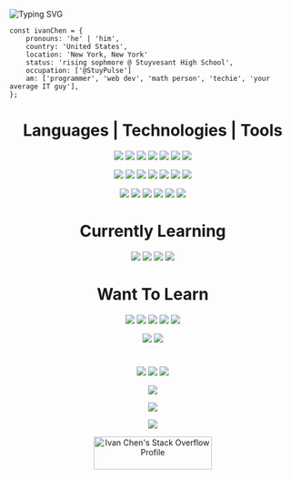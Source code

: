 ![Typing SVG](https://readme-typing-svg.herokuapp.com?font=Roboto&color=FFFFFF&size=30&vCenter=true&width=700&lines=Hi+there%2C+I'm+Ivan+Chen.;%E4%BD%A0%E5%A5%BD%EF%BC%8C%E6%88%91%E5%8F%AB+Ivan+Chen%E3%80%82;Hola%2C+soy+Ivan+Chen.;%E3%81%AF%E3%81%98%E3%82%81%E3%81%BE%E3%81%97%E3%81%A6%E3%80%82%E7%A7%81%E3%81%AE%E5%90%8D%E5%89%8D%E3%81%AF+Ivan+Chen+%E3%81%A7%E3%81%99%E3%80%82;Bonjour%2C+je+suis+Ivan+Chen.;%EC%95%88%EB%85%95%ED%95%98%EC%84%B8%EC%9A%94%2C+Ivan+Chen+%EC%9E%85%EB%8B%88%EB%8B%A4%E3%80%82)

```
const ivanChen = {
    pronouns: 'he' | 'him',
    country: 'United States',
    location: 'New York, New York'
    status: 'rising sophmore @ Stuyvesant High School',
    occupation: ['@StuyPulse']
    am: ['programmer', 'web dev', 'math person', 'techie', 'your average IT guy'],
};
```
<h1 align="center">Languages | Technologies | Tools</h1>
<p align="center">
    <img src="https://img.shields.io/badge/javascript-%23323330.svg?style=for-the-badge&logo=javascript&logoColor=%23F7DF1E">
    <img src="https://img.shields.io/badge/python-%2314354C.svg?style=for-the-badge&logo=python&logoColor=white">
    <img src="https://img.shields.io/badge/java-%23ED8B00.svg?style=for-the-badge&logo=java&logoColor=white">
    <img src="https://img.shields.io/badge/c%23-%23239120.svg?style=for-the-badge&logo=c-sharp&logoColor=white">
    <img src="https://img.shields.io/badge/markdown-%23000000.svg?style=for-the-badge&logo=markdown&logoColor=white">
    <img src="https://img.shields.io/badge/html5-%23E34F26.svg?style=for-the-badge&logo=html5&logoColor=white">
    <img src="https://img.shields.io/badge/css3-%231572B6.svg?style=for-the-badge&logo=css3&logoColor=white">
</p>
<p align="center">
    <img src="https://img.shields.io/badge/react-%2320232a.svg?style=for-the-badge&logo=react&logoColor=%2361DAFB">
    <img src="https://img.shields.io/badge/express.js-%23404d59.svg?style=for-the-badge&logo=express&logoColor=%2361DAFB">
    <img src="https://img.shields.io/badge/node.js-%2343853D.svg?style=for-the-badge&logo=node.js&logoColor=white">
    <img src="https://img.shields.io/badge/bootstrap-%23563D7C.svg?style=for-the-badge&logo=bootstrap&logoColor=white">
    <img src="https://img.shields.io/badge/NPM-%23000000.svg?style=for-the-badge&logo=npm&logoColor=white">
    <img src="https://img.shields.io/badge/git-%23F05033.svg?style=for-the-badge&logo=git&logoColor=white">
    <img src="https://img.shields.io/badge/github-%23121011.svg?style=for-the-badge&logo=github&logoColor=white">
</p>
<p align="center">
    <img src="https://img.shields.io/badge/heroku-%23430098.svg?style=for-the-badge&logo=heroku&logoColor=white">
    <img src="https://img.shields.io/badge/docker-%230db7ed.svg?style=for-the-badge&logo=docker&logoColor=white">
    <img src="https://img.shields.io/badge/postgres-%23316192.svg?style=for-the-badge&logo=postgresql&logoColor=white">
    <img src="https://img.shields.io/badge/VisualStudioCode-0078d7.svg?style=for-the-badge&logo=visual-studio-code&logoColor=white">
    <img src="https://img.shields.io/badge/VisualStudio-5C2D91.svg?style=for-the-badge&logo=visual-studio&logoColor=white">
    <img src="https://img.shields.io/badge/blender-%23F5792A.svg?style=for-the-badge&logo=blender&logoColor=white">
</p>

<h1 align="center">Currently Learning</h1>
<p align="center">
    <img src="https://img.shields.io/badge/unity-%23000000.svg?style=for-the-badge&logo=unity&logoColor=white">
    <img src="https://img.shields.io/badge/swift-%23FA7343.svg?style=for-the-badge&logo=swift&logoColor=white">
    <img src="https://img.shields.io/badge/Xcode-007ACC?style=for-the-badge&logo=Xcode&logoColor=white">
    <img src="https://img.shields.io/badge/Next-black?style=for-the-badge&logo=next.js&logoColor=white">
</p>

<h1 align="center">Want To Learn</h1>
<p align="center">
    <img src="https://img.shields.io/badge/jquery-%230769AD.svg?style=for-the-badge&logo=jquery&logoColor=white">
    <img src="https://img.shields.io/badge/styled--components-DB7093?style=for-the-badge&logo=styled-components&logoColor=white">
    <img src="https://img.shields.io/badge/Gatsby-%23663399.svg?style=for-the-badge&logo=gatsby&logoColor=white">
    <img src="https://img.shields.io/badge/opencv-%23white.svg?style=for-the-badge&logo=opencv&logoColor=white">
    <img src="https://img.shields.io/badge/mysql-%2300f.svg?style=for-the-badge&logo=mysql&logoColor=white">
</p>
<p align="center">
    <img src="https://img.shields.io/badge/TensorFlow-%23FF6F00.svg?style=for-the-badge&logo=TensorFlow&logoColor=white">
    <img src="https://img.shields.io/badge/sqlite-%2307405e.svg?style=for-the-badge&logo=sqlite&logoColor=white">
</p>

<h1></h1>
<p align="center">
    <a href="https://anivanchen.github.io"><img src="https://img.shields.io/badge/My Website-red?style=for-the-badge"></a>
    <a href="https://stuy.enschool.org"><img src="https://img.shields.io/badge/Stuyvesant High School-blue?style=for-the-badge"></a>
    <a href="https://github.com/StuyPulse"><img src="https://img.shields.io/badge/StuyPulse-white?style=for-the-badge"></a>
</p>
<p align="center">
    <img src="https://github-readme-stats.vercel.app/api?username=anivanchen&count_private=true&show_icons=true&theme=dark">
</p>
<p align="center">
    <img src="https://github-readme-streak-stats.herokuapp.com/?user=anivanchen&theme=dark">
</p>
<p align="center">
    <img src="https://github-readme-stats.vercel.app/api/top-langs/?username=anivanchen&layout=compact&hide=Dockerfile&theme=dark">
</p>
<p align="center">
    <a href="https://stackoverflow.com/users/14101065/ivan-chen"><img src="https://stackoverflow.com/users/flair/14101065.png?theme=dark" width="208" height="58" alt="Ivan Chen's Stack Overflow Profile" title="Ivan Chen's Stack Overflow Profile"></a>
</p>
